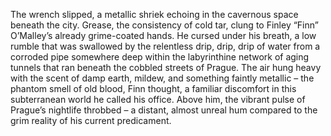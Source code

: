 The wrench slipped, a metallic shriek echoing in the cavernous space beneath the city.  Grease, the consistency of cold tar, clung to Finley “Finn” O’Malley’s already grime-coated hands.  He cursed under his breath, a low rumble that was swallowed by the relentless drip, drip, drip of water from a corroded pipe somewhere deep within the labyrinthine network of aging tunnels that ran beneath the cobbled streets of Prague.  The air hung heavy with the scent of damp earth, mildew, and something faintly metallic – the phantom smell of old blood, Finn thought, a familiar discomfort in this subterranean world he called his office.  Above him, the vibrant pulse of Prague’s nightlife throbbed – a distant, almost unreal hum compared to the grim reality of his current predicament.
